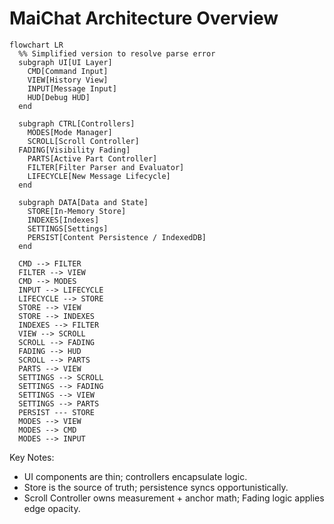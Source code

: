 # MaiChat Architecture Overview

```mermaid
flowchart LR
  %% Simplified version to resolve parse error
  subgraph UI[UI Layer]
    CMD[Command Input]
    VIEW[History View]
    INPUT[Message Input]
    HUD[Debug HUD]
  end

  subgraph CTRL[Controllers]
    MODES[Mode Manager]
    SCROLL[Scroll Controller]
  FADING[Visibility Fading]
    PARTS[Active Part Controller]
    FILTER[Filter Parser and Evaluator]
    LIFECYCLE[New Message Lifecycle]
  end

  subgraph DATA[Data and State]
    STORE[In-Memory Store]
    INDEXES[Indexes]
    SETTINGS[Settings]
    PERSIST[Content Persistence / IndexedDB]
  end

  CMD --> FILTER
  FILTER --> VIEW
  CMD --> MODES
  INPUT --> LIFECYCLE
  LIFECYCLE --> STORE
  STORE --> VIEW
  STORE --> INDEXES
  INDEXES --> FILTER
  VIEW --> SCROLL
  SCROLL --> FADING
  FADING --> HUD
  SCROLL --> PARTS
  PARTS --> VIEW
  SETTINGS --> SCROLL
  SETTINGS --> FADING
  SETTINGS --> VIEW
  SETTINGS --> PARTS
  PERSIST --- STORE
  MODES --> VIEW
  MODES --> CMD
  MODES --> INPUT
```

Key Notes:
- UI components are thin; controllers encapsulate logic.
- Store is the source of truth; persistence syncs opportunistically.
- Scroll Controller owns measurement + anchor math; Fading logic applies edge opacity.
